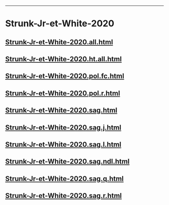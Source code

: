 
----

# Strunk-Jr-et-White-2020


## [Strunk-Jr-et-White-2020.all.html](Strunk-Jr-et-White-2020.all.html)
## [Strunk-Jr-et-White-2020.ht.all.html](Strunk-Jr-et-White-2020.ht.all.html)
## [Strunk-Jr-et-White-2020.pol.fc.html](Strunk-Jr-et-White-2020.pol.fc.html)
## [Strunk-Jr-et-White-2020.pol.r.html](Strunk-Jr-et-White-2020.pol.r.html)
## [Strunk-Jr-et-White-2020.sag.html](Strunk-Jr-et-White-2020.sag.html)
## [Strunk-Jr-et-White-2020.sag.j.html](Strunk-Jr-et-White-2020.sag.j.html)
## [Strunk-Jr-et-White-2020.sag.l.html](Strunk-Jr-et-White-2020.sag.l.html)
## [Strunk-Jr-et-White-2020.sag.ndl.html](Strunk-Jr-et-White-2020.sag.ndl.html)
## [Strunk-Jr-et-White-2020.sag.q.html](Strunk-Jr-et-White-2020.sag.q.html)
## [Strunk-Jr-et-White-2020.sag.r.html](Strunk-Jr-et-White-2020.sag.r.html)
